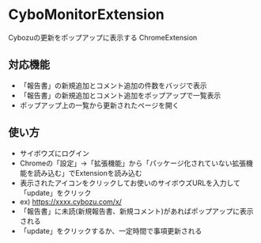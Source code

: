 # CyboMonitorExtension

Cybozuの更新をポップアップに表示する ChromeExtension

## 対応機能
* 「報告書」の新規追加とコメント追加の件数をバッジで表示
* 「報告書」の新規追加とコメント追加をポップアップで一覧表示
* ポップアップ上の一覧から更新されたページを開く

## 使い方
* サイボウズにログイン
* Chromeの「設定」->「拡張機能」から「パッケージ化されていない拡張機能を読み込む」でExtensionを読み込む
* 表示されたアイコンをクリックしてお使いのサイボウズURLを入力して「update」をクリック
 * ex) https://xxxx.cybozu.com/x/
* 「報告書」に未読(新規報告書、新規コメント)があればポップアップに表示される
* 「update」をクリックするか、一定時間で事項更新される
